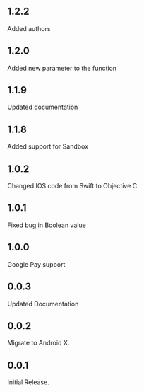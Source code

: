 ## 1.2.2
Added authors

## 1.2.0
Added new parameter to the function

## 1.1.9
Updated documentation

## 1.1.8
Added support for Sandbox

## 1.0.2
Changed IOS code from Swift to Objective C

## 1.0.1
Fixed bug in Boolean value 

## 1.0.0
Google Pay support

## 0.0.3
Updated Documentation

## 0.0.2
Migrate to Android X.


## 0.0.1
Initial Release.